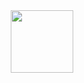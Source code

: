 <div id="header" align="center">
  <img src="https://media3.giphy.com/media/du3J3cXyzhj75IOgvA/giphy.gif?cid=790b7611500855568da0ba70f48ad868ce1b8ec442a6b0c5&amp;rid=giphy.gif&amp;ct=g" width="100"/>
</div>
